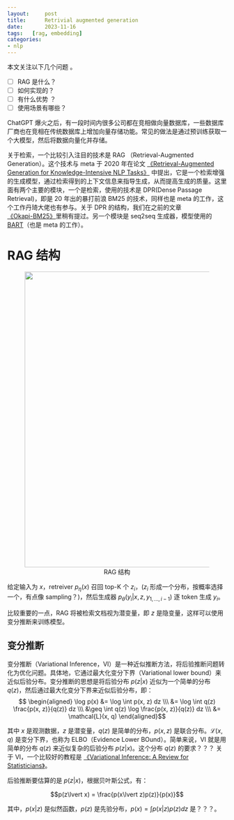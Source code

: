 ```yaml
---
layout:     post
title:      Retrivial augmented generation
date:       2023-11-16
tags:   [rag, embedding]
categories: 
- nlp
---
```


本文关注以下几个问题 。
- [ ] RAG 是什么？
- [ ] 如何实现的？
- [ ] 有什么优势 ？
- [ ] 使用场景有哪些？

ChatGPT 爆火之后，有一段时间内很多公司都在竞相做向量数据库，一些数据库厂商也在竞相在传统数据库上增加向量存储功能。常见的做法是通过预训练获取一个大模型，然后将数据向量化并存储。


关于检索，一个比较引入注目的技术是 RAG （Retrieval-Augmented Generation）。这个技术与 meta 于 2020 年在论文 [《Retrieval-Augmented Generation for Knowledge-Intensive NLP Tasks》](https://arxiv.org/pdf/2005.11401.pdf) 中提出，它是一个检索增强的生成模型，通过检索得到的上下文信息来指导生成，从而提高生成的质量。这里面有两个主要的模块，一个是检索，使用的技术是 DPR(Dense Passage Retrieval)，即是 20 年出的暴打前浪 BM25 的技术，同样也是 meta 的工作，这个工作丹琦大佬也有参与。关于 DPR 的结构，我们在之前的文章[《Okapi-BM25》]({{site.baseur}}/2022/11/17/Okapi-BM25/)里稍有提过。另一个模块是 seq2seq 生成器，模型使用的 [BART](https://arxiv.org/abs/1910.13461)（也是 meta 的工作）。


# RAG 结构 

<figure style="text-align: center;">
    <img src="https://image.ddot.cc/202311/rag_20231116_0836.png" width=678>
    <figcaption style="text-align:center"> RAG 结构 </figcaption>
</figure>

给定输入为 $x$，retreiver $p_\eta(x)$ 召回 top-K 个 $z_i$，($z_i$ 形成一个分布，按概率选择一个，有点像 sampling？)，然后生成器 $p_\theta(y_i\lvert x, z, y_{1,...,i-1})$ 逐 token 生成 $y_i$。

比较重要的一点，RAG 将被检索文档视为潜变量，即 $z$ 是隐变量，这样可以使用变分推断来训练模型。

## 变分推断 
变分推断（Variational Inference，VI）是一种近似推断方法，将后验推断问题转化为优化问题。具体地，它通过最大化变分下界（Variational lower bound）来近似后验分布。变分推断的思想是将后验分布 $p(z\lvert x)$ 近似为一个简单的分布 $q(z)$，然后通过最大化变分下界来近似后验分布，即：
$$
\begin{aligned}
\log p(x) &= \log \int p(x, z) dz \\\
&= \log \int q(z) \frac{p(x, z)}{q(z)} dz \\\
&\geq \int q(z) \log \frac{p(x, z)}{q(z)} dz \\\
&= \mathcal{L}(x, q)
\end{aligned}$$

其中 $x$ 是观测数据，$z$ 是潜变量，$q(z)$ 是简单的分布，$p(x, z)$ 是联合分布。$\mathcal{L}(x, q)$ 是变分下界，也称为 ELBO（Evidence Lower BOund）。简单来说，VI 就是用简单的分布 $q(z)$ 来近似复杂的后验分布 $p(z\lvert x)$。这个分布 $q(z)$ 的要求？？？ 关于 VI，一个比较好的教程是 [《Variational Inference: A Review for Statisticians》](https://arxiv.org/pdf/1601.00670.pdf)。

后验推断要估算的是 $p(z\lvert x)$，根据贝叶斯公式，有：

$$p(z\lvert x) = \frac{p(x\lvert z)p(z)}{p(x)}$$

其中，$p(x\lvert z)$ 是似然函数，$p(z)$ 是先验分布，$p(x) = \int p(x\lvert z)p(z) dz$ 是？？？。 




